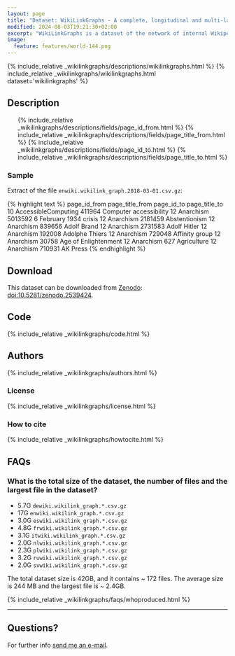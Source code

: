 ```yaml
---
layout: page
title: "Dataset: WikiLinkGraphs - A complete, longitudinal and multi-language dataset of the Wikipedia link networks"
modified: 2024-08-03T19:21:30+02:00
excerpt: "WikiLinkGraphs is a dataset of the network of internal Wikipedia links for 9 language editions: de, en, es, fr, it, nl, pl, ru, sv. This dataset spans over 17 years, from the creation of Wikipedia in 2001 to March 2018."
image:
  feature: features/world-144.png
---
```



  {% include_relative _wikilinkgraphs/descriptions/wikilinkgraphs.html %}
  {% include_relative _wikilinkgraphs/wikilinkgraphs.html dataset='wikilinkgraphs' %}

## Description

<ul>
  {% include_relative _wikilinkgraphs/descriptions/fields/page_id_from.html %}
  {% include_relative _wikilinkgraphs/descriptions/fields/page_title_from.html %}
  {% include_relative _wikilinkgraphs/descriptions/fields/page_id_to.html %}
  {% include_relative _wikilinkgraphs/descriptions/fields/page_title_to.html %}
</ul>

### Sample

Extract of the file `enwiki.wikilink_graph.2018-03-01.csv.gz`:

{% highlight text %}
page_id_from    page_title_from page_id_to      page_title_to
10      AccessibleComputing     411964  Computer accessibility
12      Anarchism       5013592 6 February 1934 crisis
12      Anarchism       2181459 Abstentionism
12      Anarchism       839656  Adolf Brand
12      Anarchism       2731583 Adolf Hitler
12      Anarchism       192008  Adolphe Thiers
12      Anarchism       729048  Affinity group
12      Anarchism       30758   Age of Enlightenment
12      Anarchism       627     Agriculture
12      Anarchism       710931  AK Press
{% endhighlight %}

## Download

This dataset can be downloaded from [Zenodo](https://www.zenodo.org):
[doi:10.5281/zenodo.2539424](http://doi.org/10.5281/zenodo.2539424).

## Code

  {% include_relative _wikilinkgraphs/code.html %}

## Authors

  {% include_relative _wikilinkgraphs/authors.html %}

### License

  {% include_relative _wikilinkgraphs/license.html %}

### How to cite

  {% include_relative _wikilinkgraphs/howtocite.html %}


## FAQs

### What is the total size of the dataset, the number of files and the largest file in the dataset?

* 5.7G    `dewiki.wikilink_graph.*.csv.gz`
* 17G     `enwiki.wikilink_graph.*.csv.gz`
* 3.0G    `eswiki.wikilink_graph.*.csv.gz`
* 4.8G    `frwiki.wikilink_graph.*.csv.gz`
* 3.1G    `itwiki.wikilink_graph.*.csv.gz`
* 2.0G    `nlwiki.wikilink_graph.*.csv.gz`
* 2.3G    `plwiki.wikilink_graph.*.csv.gz`
* 3.2G    `ruwiki.wikilink_graph.*.csv.gz`
* 2.0G    `svwiki.wikilink_graph.*.csv.gz`

The total dataset size is 42GB, and it contains ~ 172 files. The average size is 244 MB and the largest file is ~ 2.4GB.

  {% include_relative _wikilinkgraphs/faqs/whoproduced.html %}

---

## Questions?

For further info <a href="mailto:cristian.consonni(at)unitn(dot)it" target="_blank">send me an e-mail</a>.
